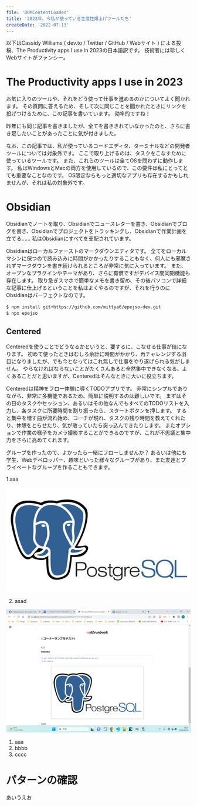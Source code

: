 ```yaml
---
file: 'DOMContentLoaded'
title: '2023年、今私が使っている生産性爆上げツールたち'
createDate: '2022-07-13'
---
```



以下はCassidy Williams ( dev.to / Twitter / GitHub / Webサイト ) による投稿、The Productivity apps I use in 2023の日本語訳です。
技術者には珍しくWebサイトがファンシー。

# The Productivity apps I use in 2023
お気に入りのツールや、それをどう使って仕事を進めるのかについてよく聞かれます。
その質問に答えるため、そして次に同じことを聞かれたときにリンクを投げつけるために、この記事を書いています。
効率的ですね！

昨年にも同じ記事を書きましたが、全てを書ききれていなかったのと、さらに書き足したいことがあったことに気が付きました。

なお、この記事では、私が使っているコードエディタ、ターミナルなどの開発者ツールについては対象外です。
ここで取り上げるのは、タスクをこなすために使っているツールです。
また、これらのツールは全てOSを問わずに動作します。
私はWindowsとMacの両方を使用しているので、この要件は私にとってとても重要なことなのです。
OS限定ならもっと適切なアプリも存在するかもしれませんが、それは私の対象外です。

# Obsidian
Obsidianでノートを取り、Obsidianでニュースレターを書き、Obsidianでブログを書き、Obsidianでプロジェクトをトラッキングし、Obsidianで作業計画を立てる……
私はObsidianにすべてを支配されています。

Obsidianはローカルファーストのマークダウンエディタです。
全てをローカルマシンに保つので読み込みに時間がかかったりすることもなく、何人にも邪魔されずマークダウンを書き続けられるところが非常に気に入っています。
また、オープンなプラグインやテーマがあり、さらに有償ですがデバイス間同期機能も存在します。
取り急ぎスマホで簡単なメモを書き留め、その後パソコンで詳細な記事に仕上げるということを私はよくやるのですが、それを行うのにObsidianはパーフェクトなのです。

```sh
$ npm install git+https://github.com/mittya6/epejso-dev.git
$ npx epejso 
```


## Centered
Centeredを使うことでどうなるかというと、要するに、こなせる仕事が倍になります。
初めて使ったときはむしろ余計に時間がかかり、再チャレンジする羽目になりましたが、でも今となってはこれ無しで仕事をやり遂げられる気がしません。
やらなければならないことがたくさんあると全然集中できなくなる、よくあることだと思いますが、Centeredはそんなときに大いに役立ちます。

Centeredは精神をフロー体験に導くTODOアプリです。
非常にシンプルでありながら、非常に多機能であるため、簡単に説明するのは難しいです。
まずはその日のタスクやセッション、あるいはその他なんでもすべてのTODOリストを入力し、各タスクに所要時間を割り振ったら、スタートボタンを押します。
すると集中を増す曲が流れ始め、コーチが現れ、タスクの残り時間を教えてくれたり、休憩をとらせたり、気が散っていたら突っ込んできたりします。
またオプションで作業の様子をカメラ撮影することができるのですが、これが不思議と集中力をさらに高めてくれます。

グループを作ったので、よかったら一緒にフローしませんか？
あるいは他にも学生、Webデベロッパー、趣味といった様々なグループがあり、また友達とプライベートなグループを作ることもできます。

1.aaa

![エビフライトライアングル](./PostgreSQL.jpg "サンプル")

2. asad

![エビフライトライアングル](./test.png "サンプル")


1. aaa
2. bbbb
3. cccc

# パターンの確認

あいうえお
